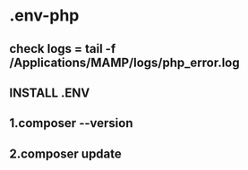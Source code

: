 # .env-php

## check logs = tail -f /Applications/MAMP/logs/php_error.log

## INSTALL .ENV
## 1.composer --version
## 2.composer update